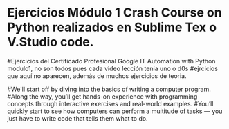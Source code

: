 # Ejercicios Módulo 1 Crash Course on Python realizados en Sublime Tex o V.Studio code.
#Ejercicios del Certificado Profesional Google IT Automation with Python modulo1, no son todos pues cada video lección tenia uno o d0s 
#ejrcicios que aquí no aparecen, además de muchos ejercicios de teoria.

#We'll start off by diving into the basics of writing a computer program. 
#Along the way, you’ll get hands-on experience with programming concepts through interactive exercises and real-world examples. 
#You’ll quickly start to see how computers can perform a multitude of tasks — you just have to write code that tells them what to do.
